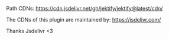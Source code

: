 Path CDNs: https://cdn.jsdelivr.net/gh/jektify/jektify@latest/cdn/


The CDNs of this plugin are maintained by: https://jsdelivr.com/

Thanks Jsdelivr <3
